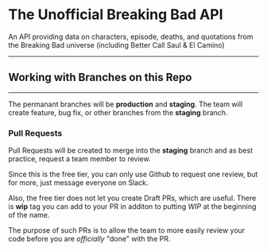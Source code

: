 # The Unofficial Breaking Bad API
An API providing data on characters, episode, deaths, and quotations from the Breaking Bad universe (including Better Call Saul & El Camino)

_____________
## Working with Branches on this Repo
_____________

The permanant branches will be **production** and **staging**.  The team will create feature, bug fix, or other branches from the **staging** branch.

### Pull Requests

Pull Requests will be created to merge into the **staging** branch and as best practice, request a team member to review.  

Since this is the free tier, you can only use Github to request one review, but for more, just message everyone on Slack.

Also, the free tier does not let you create Draft PRs, which are useful.  There is **wip** tag you can add to your PR in additon to putting *WIP* at the beginning of the name.

The purpose of such PRs is to allow the team to more easily review your code before you are *officially* "done" with the PR.
